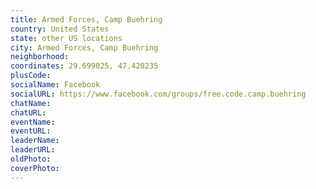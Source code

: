 ```yaml
---
title: Armed Forces, Camp Buehring
country: United States
state: other US locations
city: Armed Forces, Camp Buehring
neighborhood: 
coordinates: 29.699025, 47.420235
plusCode:
socialName: Facebook
socialURL: https://www.facebook.com/groups/free.code.camp.buehring
chatName:
chatURL:
eventName:
eventURL:
leaderName:
leaderURL:
oldPhoto: 
coverPhoto:
---
```

